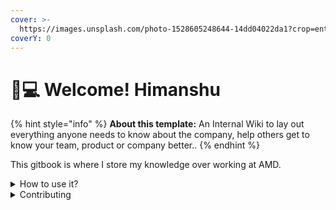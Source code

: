 ```yaml
---
cover: >-
  https://images.unsplash.com/photo-1528605248644-14dd04022da1?crop=entropy&cs=tinysrgb&fm=jpg&ixid=MnwxOTcwMjR8MHwxfHNlYXJjaHwxMHx8dGVhbSUyMG9mJTIwcGVvcGxlfGVufDB8fHx8MTY2MDMxNzQzNg&ixlib=rb-1.2.1&q=80
coverY: 0
---
```


# 👨💻 Welcome! Himanshu

{% hint style="info" %}
**About this template:** An Internal Wiki to lay out everything anyone needs to know about the company, help others get to know your team, product or company better..
{% endhint %}

This gitbook is where I store my knowledge over working at AMD.

<details>

<summary>How to use it?</summary>

Just browser through the different topics or search it through the search bar

</details>

<details>

<summary>Contributing</summary>

Contribute and raise a PR

</details>
